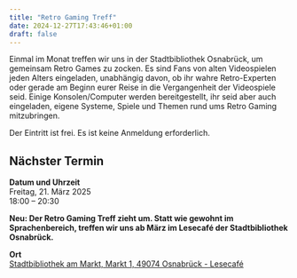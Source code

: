 ```yaml
---
title: "Retro Gaming Treff"
date: 2024-12-27T17:43:46+01:00
draft: false
---
```


Einmal im Monat treffen wir uns in der Stadtbibliothek Osnabrück, um gemeinsam Retro Games zu zocken.
Es sind Fans von alten Videospielen jeden Alters eingeladen, unabhängig davon,
ob ihr wahre Retro-Experten oder gerade am Beginn eurer Reise in die Vergangenheit der Videospiele seid.
Einige Konsolen/Computer werden bereitgestellt, ihr seid aber auch eingeladen, eigene Systeme, Spiele und Themen rund ums Retro Gaming mitzubringen.

Der Eintritt ist frei. Es ist keine Anmeldung erforderlich.

## Nächster Termin
**Datum und Uhrzeit**\
Freitag, 21. März 2025\
18:00 – 20:30

**Neu: Der Retro Gaming Treff zieht um. Statt wie gewohnt im Sprachenbereich, treffen wir uns ab März im Lesecafé der Stadtbibliothek Osnabrück.**

**Ort**\
[Stadtbibliothek am Markt, Markt 1, 49074 Osnabrück - Lesecafé](https://www.openstreetmap.org/node/268428092#map=19/52.277116/8.041998)
